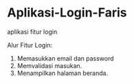 # Aplikasi-Login-Faris
aplikasi fitur login

Alur Fitur Login:
1. Memasukkan email dan password
2. Memvalidasi masukan.
3. Menampilkan halaman beranda.
